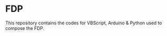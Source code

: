# FDP
This repository contains the codes for VBScript, Arduino &amp; Python used to compose the FDP.
